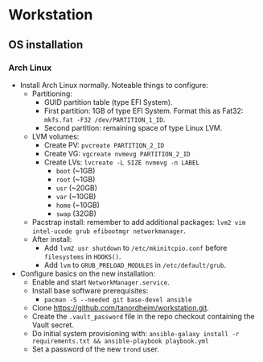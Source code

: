 # Workstation

## OS installation

### Arch Linux

- Install Arch Linux normally. Noteable things to configure:
  - Partitioning:
    - GUID partition table (type EFI System).
    - First partition: 1GB of type EFI System. Format this as Fat32: `mkfs.fat -F32 /dev/PARTITION_1_ID`.
    - Second partition: remaining space of type Linux LVM.
  - LVM volumes:
    - Create PV: `pvcreate PARTITION_2_ID`
    - Create VG: `vgcreate nvmevg PARTITION_2_ID`
    - Create LVs: `lvcreate -L SIZE nvmevg -n LABEL`
      - `boot` (~1GB)
      - `root` (~1GB)
      - `usr` (~20GB)
      - `var` (~10GB)
      - `home` (~10GB)
      - `swap` (32GB)
  - Pacstrap install: remember to add additional packages: `lvm2 vim intel-ucode grub efibootmgr networkmanager`.
  - After install:
    - Add `lvm2 usr shutdown` to `/etc/mkinitcpio.conf` before `filesystems` in `HOOKS()`.
    - Add `lvm` to `GRUB_PRELOAD_MODULES` in `/etc/default/grub`.
- Configure basics on the new installation:
  - Enable and start `NetworkManager.service`.
  - Install base software prerequisites:
    - `pacman -S --needed git base-devel ansible`
  - Clone https://github.com/tanordheim/workstation.git.
  - Create the `.vault_password` file in the repo checkout containing the Vault secret.
  - Do initial system provisioning with: `ansible-galaxy install -r requirements.txt && ansible-playbook playbook.yml`
  - Set a password of the new `trond` user.
